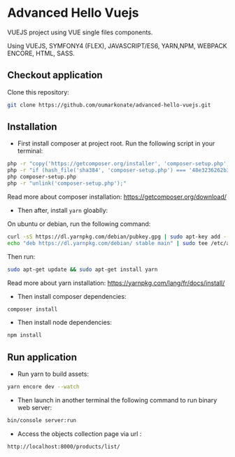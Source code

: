 # Advanced Hello Vuejs

VUEJS project using VUE single files components. 

Using VUEJS, SYMFONY4 (FLEX), JAVASCRIPT/ES6, YARN,NPM, WEBPACK ENCORE, HTML, SASS.

## Checkout application

Clone this repository:

```bash
git clone https://github.com/oumarkonate/advanced-hello-vuejs.git
```

## Installation

* First install composer at project root. Run the following script in your terminal:

```bash
php -r "copy('https://getcomposer.org/installer', 'composer-setup.php');"
php -r "if (hash_file('sha384', 'composer-setup.php') === '48e3236262b34d30969dca3c37281b3b4bbe3221bda826ac6a9a62d6444cdb0dcd0615698a5cbe587c3f0fe57a54d8f5') { echo 'Installer verified'; } else { echo 'Installer corrupt'; unlink('composer-setup.php'); } echo PHP_EOL;"
php composer-setup.php
php -r "unlink('composer-setup.php');"
```
Read more about composer installation: https://getcomposer.org/download/

* Then after, install `yarn` gloablly:

On ubuntu or debian, run the following command:
  
```bash
curl -sS https://dl.yarnpkg.com/debian/pubkey.gpg | sudo apt-key add -
echo "deb https://dl.yarnpkg.com/debian/ stable main" | sudo tee /etc/apt/sources.list.d/yarn.list
```
Then run:
```bash
sudo apt-get update && sudo apt-get install yarn
```
Read more about yarn installation: https://yarnpkg.com/lang/fr/docs/install/

* Then install composer dependencies:
```bash
composer install
```

* Then install node dependencies:
```bash
npm install
```

## Run application

* Run yarn to build assets:
```bash
yarn encore dev --watch
```

* Then launch in another terminal the following command to run binary web server:
```bash
bin/console server:run
```

* Access the objects collection page via url : 
```bash
http://localhost:8000/products/list/
```

